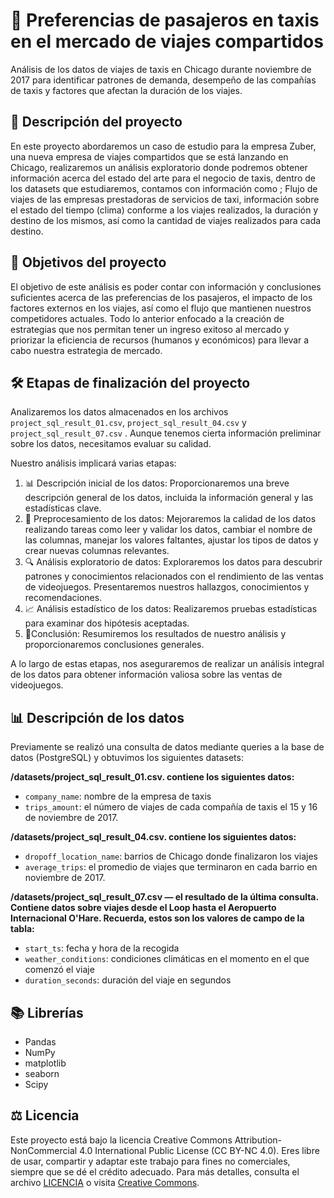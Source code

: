 # 🚕 Preferencias de pasajeros en taxis en el mercado de viajes compartidos
Análisis de los datos de viajes de taxis en Chicago durante noviembre de 2017 para identificar patrones de demanda, desempeño de las compañías de taxis y factores que afectan la duración de los viajes.

## 📄 Descripción del proyecto
En este proyecto abordaremos un caso de estudio para la empresa Zuber, una nueva empresa de viajes compartidos que se está lanzando en Chicago, realizaremos un análisis exploratorio donde podremos obtener información acerca del estado del arte para el negocio de taxis, dentro de los datasets que estudiaremos, contamos con información como ; Flujo de viajes de las empresas prestadoras de servicios de taxi, información sobre el estado del tiempo (clima) conforme a los viajes realizados, la duración y destino de los mismos, así como la cantidad de viajes realizados para cada destino.

## 🎯 Objetivos del proyecto
El objetivo de este análisis es poder contar con información y conclusiones suficientes acerca de las preferencias de los pasajeros, el impacto de los factores externos en los viajes, así como el flujo que mantienen nuestros competidores actuales. Todo lo anterior enfocado a la creación de estrategias que nos permitan tener un ingreso exitoso al mercado y priorizar la eficiencia de recursos (humanos y económicos) para llevar a cabo nuestra estrategia de mercado.

## 🛠 Etapas de finalización del proyecto
Analizaremos los datos almacenados en los archivos  `project_sql_result_01.csv`, `project_sql_result_04.csv` y `project_sql_result_07.csv` . Aunque tenemos cierta información preliminar sobre los datos, necesitamos evaluar su calidad.

Nuestro análisis implicará varias etapas:

1. 📊 Descripción inicial de los datos: Proporcionaremos una breve descripción general de los datos, incluida la información general y las estadísticas clave.
2. 🔧 Preprocesamiento de los datos: Mejoraremos la calidad de los datos realizando tareas como leer y validar los datos, cambiar el nombre de las columnas, manejar los valores faltantes, ajustar los tipos de datos y crear nuevas columnas relevantes.
3. 🔍 Análisis exploratorio de datos: Exploraremos los datos para descubrir patrones y conocimientos relacionados con el rendimiento de las ventas de videojuegos. Presentaremos nuestros hallazgos, conocimientos y recomendaciones.
4. 📈 Análisis estadístico de los datos: Realizaremos pruebas estadísticas para examinar dos hipótesis aceptadas.
5. 📝Conclusión: Resumiremos los resultados de nuestro análisis y proporcionaremos conclusiones generales.

A lo largo de estas etapas, nos aseguraremos de realizar un análisis integral de los datos para obtener información valiosa sobre las ventas de videojuegos.

## 📊 Descripción de los datos

Previamente se realizó una consulta de datos mediante queries a la base de datos (PostgreSQL) y obtuvimos los siguientes datasets:

**/datasets/project_sql_result_01.csv. contiene los siguientes datos:**
* <code>company_name</code>: nombre de la empresa de taxis
* <code>trips_amount</code>: el número de viajes de cada compañía de taxis el 15 y 16 de noviembre de 2017. 

**/datasets/project_sql_result_04.csv. contiene los siguientes datos:**
* <code>dropoff_location_name</code>: barrios de Chicago donde finalizaron los viajes
* <code>average_trips</code>: el promedio de viajes que terminaron en cada barrio en noviembre de 2017.

**/datasets/project_sql_result_07.csv — el resultado de la última consulta. Contiene datos sobre viajes desde el Loop hasta el Aeropuerto Internacional O'Hare. Recuerda, estos son los valores de campo de la tabla:**
* <code>start_ts</code>: fecha y hora de la recogida
* <code>weather_conditions</code>: condiciones climáticas en el momento en el que comenzó el viaje
* <code>duration_seconds</code>: duración del viaje en segundos
  
## 📚 Librerías 
- Pandas
- NumPy
- matplotlib
- seaborn
- Scipy

## ⚖️ Licencia
Este proyecto está bajo la licencia Creative Commons Attribution-NonCommercial 4.0 International Public License (CC BY-NC 4.0). Eres libre de usar, compartir y adaptar este trabajo para fines no comerciales, siempre que se dé el crédito adecuado. Para más detalles, consulta el archivo [LICENCIA](LICENCIA.txt) o visita [Creative Commons](https://creativecommons.org/licenses/by-nc/4.0/).
